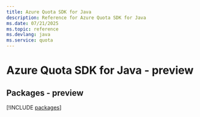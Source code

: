 ```yaml
---
title: Azure Quota SDK for Java
description: Reference for Azure Quota SDK for Java
ms.date: 07/21/2025
ms.topic: reference
ms.devlang: java
ms.service: quota
---
```

# Azure Quota SDK for Java - preview
## Packages - preview
[!INCLUDE [packages](quota-index.md)]